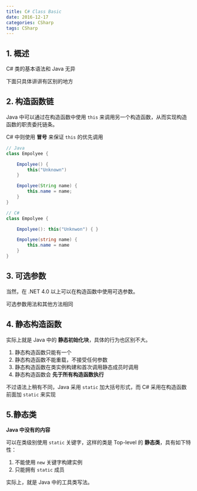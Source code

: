 ```yaml
---
title: C# Class Basic
date: 2016-12-17
categories: CSharp
tags: CSharp
---
```


## 1. 概述

C# 类的基本语法和 Java 无异

下面只具体讲讲有区别的地方


<!-- more -->

## 2. 构造函数链

Java 中可以通过在构造函数中使用 `this` 来调用另一个构造函数，从而实现构造函数的职责委托链条。

C# 中则使用 **冒号** 来保证 `this` 的优先调用

```java
// Java
class Empolyee {

    Empolyee() {
        this("Unknown")
    }

    Empolyee(String name) {
        this.name = name;
    }
}
```

```csharp
// C#
class Empolyee {

    Empolyee(): this("Unknwon") { }

    Empolyee(string name) {
        this.name = name
    }
}
```

## 3. 可选参数

当然，在 .NET 4.0 以上可以在构造函数中使用可选参数。

可选参数用法和其他方法相同

## 4. 静态构造函数

实际上就是 Java 中的 **静态初始化块**，具体的行为也区别不大。

1. 静态构造函数只能有一个
2. 静态构造函数不能重载，不接受任何参数
3. 静态构造函数在类实例构建和首次调用静态成员时调用
4. 静态构造函数会 **先于所有构造函数执行**

不过语法上稍有不同，Java 采用 `static` 加大括号形式，而 C# 采用在构造函数前面加 `static` 来实现

## 5.静态类

**Java 中没有的内容**

可以在类级别使用 `static` 关键字，这样的类是 Top-level 的 **静态类**，具有如下特性：

1. 不能使用 `new` 关键字构建实例
2. 只能拥有 `static` 成员

实际上，就是 Java 中的工具类写法。
